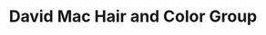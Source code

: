 ---
title: "David Mac Hair and Color Group"
url: /fairfield/david-mac-hair-and-color-group/
shop: Friseur
---